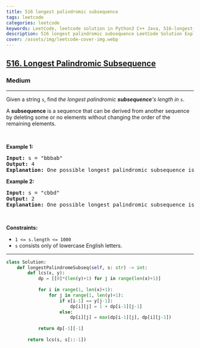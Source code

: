 ```yaml
---
title: 516 longest palindromic subsequence
tags: leetcode
categories: leetcode
keywords: LeetCode, leetcode solution in Python3 C++ Java, 516-longest-palindromic-subsequence solution
description: 516 longest palindromic subsequence LeetCode Solution Explained
cover: /assets/img/leetcode-cover-img.webp
---
```





<h2><a href="https://leetcode.com/problems/longest-palindromic-subsequence/">516. Longest Palindromic Subsequence</a></h2><h3>Medium</h3><hr><div><p>Given a string <code>s</code>, find <em>the longest palindromic <strong>subsequence</strong>'s length in</em> <code>s</code>.</p>

<p>A <strong>subsequence</strong> is a sequence that can be derived from another sequence by deleting some or no elements without changing the order of the remaining elements.</p>

<p>&nbsp;</p>
<p><strong>Example 1:</strong></p>

<pre><strong>Input:</strong> s = "bbbab"
<strong>Output:</strong> 4
<strong>Explanation:</strong> One possible longest palindromic subsequence is "bbbb".
</pre>

<p><strong>Example 2:</strong></p>

<pre><strong>Input:</strong> s = "cbbd"
<strong>Output:</strong> 2
<strong>Explanation:</strong> One possible longest palindromic subsequence is "bb".
</pre>

<p>&nbsp;</p>
<p><strong>Constraints:</strong></p>

<ul>
	<li><code>1 &lt;= s.length &lt;= 1000</code></li>
	<li><code>s</code> consists only of lowercase English letters.</li>
</ul>
</div>

---




```python
class Solution:
    def longestPalindromeSubseq(self, s: str) -> int:
        def lcs(x, y):
            dp = [[0]*(len(y)+1) for j in range(len(x)+1)]
            
            for i in range(1, len(x)+1):
                for j in range(1, len(y)+1):
                    if x[i-1] == y[j-1]:
                        dp[i][j] = 1 + dp[i-1][j-1]
                    else:
                        dp[i][j] = max(dp[i-1][j], dp[i][j-1])
            
            return dp[-1][-1]
        
        return lcs(s, s[::-1])
```
